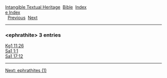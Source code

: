 [Intangible Textual Heritage](../../index)  [Bible](../index) 
[Index](index)   
[e Index](_e_)  
  [Previous](c03802)  [Next](c03804) 

------------------------------------------------------------------------

### &lt;ephrathite&gt; 3 entries

[Kg1 11:26](../kjv/kg1011.htm#026)  
[Sa1 1:1](../kjv/sa1001.htm#001)  
[Sa1 17:12](../kjv/sa1017.htm#012)  

------------------------------------------------------------------------

[Next: ephrathites (1)](c03804)
